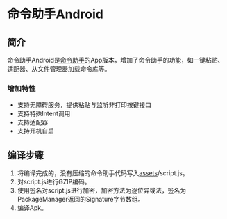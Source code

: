 # 命令助手Android
## 简介
命令助手Android是[命令助手](https://gitee.com/projectxero/ca)的App版本，增加了命令助手的功能，如一键粘贴、适配器、从文件管理器加载命令库等。

### 增加特性
* 支持无障碍服务，提供粘贴与监听非打印按键接口
* 支持特殊Intent调用
* 支持适配器
* 支持开机自启

## 编译步骤
1. 将编译完成的，没有压缩的命令助手代码写入[assets](https://gitee.com/projectxero/cadroid/tree/master/src/main/assets)/script.js。
2. 对script.js进行GZIP编码。
3. 使用签名对script.js进行加密，加密方法为逐位异或法，签名为PackageManager返回的Signature字节数组。
4. 编译Apk。

